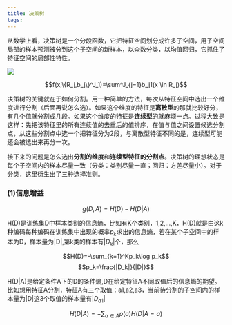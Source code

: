 ```yaml
---
title: 决策树
tags:
---
```


从数学上看，决策树是一个分段函数，它把特征空间划分成许多子空间，用子空间局部的样本预测被分到这个子空间的新样本，以众数分类，以均值回归，它抓住了特征空间的局部性特性。

![](http://i2.nbimg.com/602416/5e4c740208dd55cb.png)

$$f(x;\{R_j,b_j\}^J_1)=\sum^J_{j=1}b_j1(x \in R_j)$$

决策树的关键就在于如何分割。用一种简单的方法，每次从特征空间中选出一个维度进行分割（后面再说怎么选）。如果这个维度的特征是**离散型**的那就比较好分，有几个值就分割成几段。如果这个维度的特征是**连续型**的就麻烦一点。过程大致是这样：先把该特征里的所有连续值的去重后的值排序，在值与值之间设置候选分割点，从这些分割点中选一个把特征分为2段，与离散型特征不同的是，连续型可能还会被选出来再分一次。

接下来的问题是怎么选出**分割的维度**和**连续型特征的分割点**。决策树的理想状态是每个子空间内的样本尽量一致（分类：类别尽量一直；回归：方差尽量小）。对于分类，这里衍生出了三种选择准则。

### (1)信息增益
$$g(D,A)=H(D)-H(D|A)$$

H(D)是训练集D中样本类别的信息熵，比如有K个类别，1,2,...,K，H(D)就是由这k种编码每种编码在训练集中出现的概率$p_k$求出的信息熵，若在某个子空间中的样本为D，样本量为|D|,第k类的样本有$|D_k|$个，那么

$$H(D)=-\sum_{k=1}^Kp_k\log p_k$$
$$p_k=\frac{|D_k|}{|D|}$$

H(D|A)是给定条件A下的D的条件熵,D在给定特征A不同取值后的信息熵的期望。比如想用特征A分割，特征A有三个取值：a1,a2,a3，当前待分割的子空间内的样本量为|D|这3个取值的样本量有$|D_{a1}|$

$$H(D|A)=-\sum_{a \in A}p(a)H(D|A=a)$$


